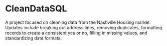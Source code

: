 # CleanDataSQL

A project focused on cleaning data from the Nashville Housing market. Updates include breaking out address lines, removing duplicates, formatting records to create a consistent yes or no, filling in missing values, and standardizing date formats.
